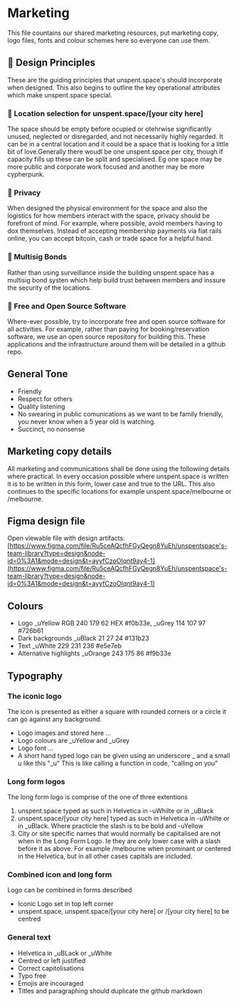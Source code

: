 # Marketing

This file countains our shared marketing resources, put marketing copy, logo files, fonts and colour schemes here so everyone can use them.

## 🧡 Design Principles
These are the guiding principles that unspent.space's should incorporate when designed. This also begins to outline the key operational attributes which make unspent.space special. 

### 📍 Location selection for unspent.space/[your city here] 
The space should be empty before ocupied or otehrwise significantly unused, neglected or disregarded, and not necessarily highly regarded. It can be in a central location and it could be a space that is looking for a little bit of love.Generally there woudl be one unspent.space per city, though if capacity fills up these can be split and specialised. Eg one space may be more public and corporate work focused and another may be more cypherpunk.

### 🎁 Privacy
When designed the physical environment for the space and also the logistics for how members interact with the space, privacy should be forefront of mind. For example, where possible, avoid members having to dox themselves. Instead of accepting membership payments via fiat rails online, you can accept bitcoin, cash or trade space for a helpful hand.

### 🫶 Multisig Bonds
Rather than using surveillance inside the building unspent.space has a multisig bond systen which help build trust between members and inssure the security of the locations.

### 🤗 Free and Open Source Software
Where-ever possible, try to incorporate free and open source software for all activities. For example, rather than paying for booking/reservation software, we use an open source repository for building this. These applications and the infrastructure around them will be detailed in a github repo.

## General Tone
- Friendly
- Respect for others
- Quality listening
- No swearing in public comunications as we want to be family friendly, you never know when a 5 year old is watching.
- Succinct, no nonsense

## Marketing copy details
All marketing and communications shall be done using the followiing details where practical. In every occasion possible where unspent.space is written it is to be written in this form, lower case and true to the URL. This also continues to the specific locations for example unspent.space/melbourne or /melbourne.

## Figma design file
Open viewable file with design artifacts: [https://www.figma.com/file/Ru5ceAQcfhFGyQegn8YuEh/unspentspace's-team-library?type=design&node-id=0%3A1&mode=design&t=ayyfCzoOIqnt9ay4-1](https://www.figma.com/file/Ru5ceAQcfhFGyQegn8YuEh/unspentspace's-team-library?type=design&node-id=0%3A1&mode=design&t=ayyfCzoOIqnt9ay4-1)

## Colours
- Logo _uYellow RGB 240 179 62 HEX #f0b33e, _uGrey 114 107 97 #726b61
- Dark backgrounds _uBlack 21 27 24 #131b23
- Text _uWhite 229 231 236 #e5e7eb
- Alternative highlights _uOrange 243 175 86 #f9b33e 

## Typography

### The iconic logo
The icon is presented as either a square with rounded corners or a circle it can go against any background.
- Logo images and stored here ...
- Logo colours are _uYellow and _uGrey
- Logo font ...
- A short hand typed logo can be given using an underscore _ and a small u like this "_u" This is like calling a function in code, "calling on you"

### Long form logos
The long form logo is comprise of the one of three extentions
1. unspent.space typed as such in Helvetica in -uWhilte or in _uBlack
2. unspent.space/[your city here] typed as such in Helvetica in -uWhilte or in _uBlack. Where practicle the slash is to be bold and -uYellow
3. City or site specific names that would normally be capitalised are not when in the Long Form Logo. Ie they are only lower case with a slash before it as above. For example /melbourne when prominant or centered in the Helvetica, but in all other cases capitals are included.

### Combined icon and long form
Logo can be combined in forms described
- Iconic Logo set in top left corner
- unspent.space, unspent.space/[your city here] or /[your city here] to be centred 


### General text
- Helvetica in _uBLack or _uWhite
- Centred or left justified
- Correct capitolisations
- Typo free
- Emojis are incouraged
- Titles and paragraphing should duplicate the github markdown


